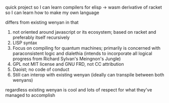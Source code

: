 

quick project so I can learn compilers for elisp -> wasm
derivative of racket so I can learn how to make my own language

differs from existing wenyan in that 
1) not oriented around javascript or its ecosystem; based on racket and preferably itself recursively
2) LISP syntax
3) Focus on compiling for quantum machines; primarily is concerned with paraconsistent logic and dialethia (intends to incorporate all logical progress from Richard Sylvan's Meingnon's Jungle)
4) GPL not MIT license and GNU FRD, not CC attribution
5) Daoist; no code of conduct
6) Still can interop with existing wenyan (ideally can transpile between both wenyans)

regardless existing wenyan is cool and lots of respect for what they've managed to accomplish
